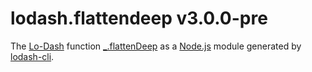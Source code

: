 # lodash.flattendeep v3.0.0-pre

The [Lo-Dash](https://lodash.com/) function [_.flattenDeep](http://lodash.com/docs#flattenDeep) as a [Node.js](http://nodejs.org/) module generated by [lodash-cli](https://www.npmjs.com/package/lodash-cli).
